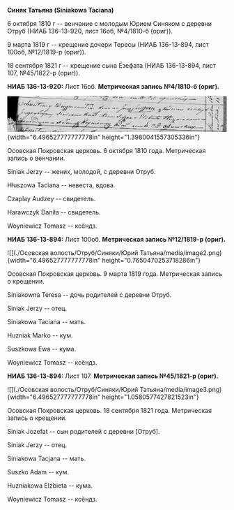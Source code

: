 **Синяк Татьяна (Siniakowa Taciana)**

6 октября 1810 г -- венчание с молодым Юрием Синяком с деревни Отруб
(НИАБ 136-13-920, лист 16об, №4/1810-б (ориг)).

9 марта 1819 г -- крещение дочери Тересы (НИАБ 136-13-894, лист 100об,
№12/1819-р (ориг)).

18 сентября 1821 г -- крещение сына Ёзефата (НИАБ 136-13-894, лист 107,
№45/1822-р (ориг)).

**НИАБ 136-13-920:** Лист 16об. **Метрическая запись №4/1810-б (ориг).**

![](./media/ec23c1ca78fd5c52e31997710f35e258353aed59.png){width="6.496527777777778in"
height="1.3980041557305336in"}

Осовская Покровская церковь. 6 октября 1810 года. Метрическая запись о
венчании.

Siniak Jerzy -- жених, молодой, с деревни Отруб.

Hłuszowa Taciana -- невеста, вдова.

Czaplay Audzey -- свидетель.

Harawczyk Daniła -- свидетель.

Woyniewicz Tomasz -- ксёндз.

**НИАБ 136-13-894:** Лист 100об. **Метрическая запись №12/1819-р
(ориг).**

![](./Осовская волость/Отруб/Синяки/Юрий Татьяна/media/image2.png){width="6.496527777777778in"
height="0.7650470253718286in"}

Осовская Покровская церковь. 9 марта 1819 года. Метрическая запись о
крещении.

Siniakowna Teresa -- дочь родителей с деревни Отруб.

Siniak Jerzy -- отец.

Siniakowa Taciana -- мать.

Huzniak Markо -- кум.

Suszkowa Ewa -- кума.

Woyniewicz Tomasz -- ксёндз.

**НИАБ 136-13-894:** Лист 107. **Метрическая запись №45/1821-р (ориг).**

![](./Осовская волость/Отруб/Синяки/Юрий Татьяна/media/image3.png){width="6.496527777777778in"
height="1.0580577427821523in"}

Осовская Покровская церковь. 18 сентября 1821 года. Метрическая запись о
крещении.

Siniak Jozefat -- сын родителей с деревни \[Отруб\].

Siniak Jerzy -- отец.

Siniakowa Tacjana -- мать.

Suszko Adam -- кум.

Huzniakowa Elżbieta -- кума.

Woyniewicz Tomasz -- ксёндз.

